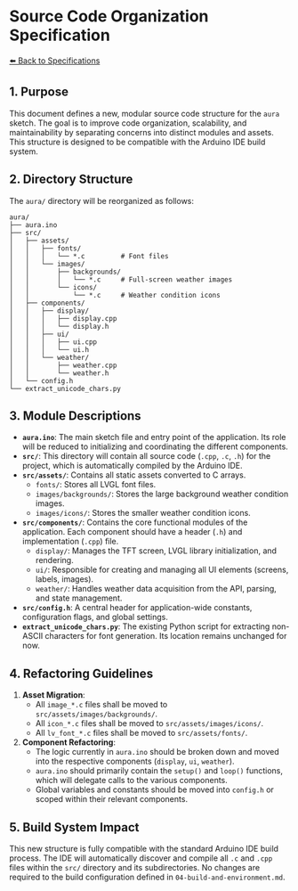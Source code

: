 # Source Code Organization Specification

[⬅️ Back to Specifications](../SPECS.md)

## 1. Purpose

This document defines a new, modular source code structure for the `aura` sketch. The goal is to improve code organization, scalability, and maintainability by separating concerns into distinct modules and assets. This structure is designed to be compatible with the Arduino IDE build system.

## 2. Directory Structure

The `aura/` directory will be reorganized as follows:

```
aura/
├── aura.ino
├── src/
│   ├── assets/
│   │   ├── fonts/
│   │   │   └── *.c         # Font files
│   │   └── images/
│   │       ├── backgrounds/
│   │       │   └── *.c     # Full-screen weather images
│   │       └── icons/
│   │           └── *.c     # Weather condition icons
│   ├── components/
│   │   ├── display/
│   │   │   ├── display.cpp
│   │   │   └── display.h
│   │   ├── ui/
│   │   │   ├── ui.cpp
│   │   │   └── ui.h
│   │   └── weather/
│   │       ├── weather.cpp
│   │       └── weather.h
│   └── config.h
└── extract_unicode_chars.py
```

## 3. Module Descriptions

-   **`aura.ino`**: The main sketch file and entry point of the application. Its role will be reduced to initializing and coordinating the different components.
-   **`src/`**: This directory will contain all source code (`.cpp`, `.c`, `.h`) for the project, which is automatically compiled by the Arduino IDE.
-   **`src/assets/`**: Contains all static assets converted to C arrays.
    -   `fonts/`: Stores all LVGL font files.
    -   `images/backgrounds/`: Stores the large background weather condition images.
    -   `images/icons/`: Stores the smaller weather condition icons.
-   **`src/components/`**: Contains the core functional modules of the application. Each component should have a header (`.h`) and implementation (`.cpp`) file.
    -   `display/`: Manages the TFT screen, LVGL library initialization, and rendering.
    -   `ui/`: Responsible for creating and managing all UI elements (screens, labels, images).
    -   `weather/`: Handles weather data acquisition from the API, parsing, and state management.
-   **`src/config.h`**: A central header for application-wide constants, configuration flags, and global settings.
-   **`extract_unicode_chars.py`**: The existing Python script for extracting non-ASCII characters for font generation. Its location remains unchanged for now.

## 4. Refactoring Guidelines

1.  **Asset Migration**:
    -   All `image_*.c` files shall be moved to `src/assets/images/backgrounds/`.
    -   All `icon_*.c` files shall be moved to `src/assets/images/icons/`.
    -   All `lv_font_*.c` files shall be moved to `src/assets/fonts/`.
2.  **Component Refactoring**:
    -   The logic currently in `aura.ino` should be broken down and moved into the respective components (`display`, `ui`, `weather`).
    -   `aura.ino` should primarily contain the `setup()` and `loop()` functions, which will delegate calls to the various components.
    -   Global variables and constants should be moved into `config.h` or scoped within their relevant components.

## 5. Build System Impact

This new structure is fully compatible with the standard Arduino IDE build process. The IDE will automatically discover and compile all `.c` and `.cpp` files within the `src/` directory and its subdirectories. No changes are required to the build configuration defined in `04-build-and-environment.md`. 